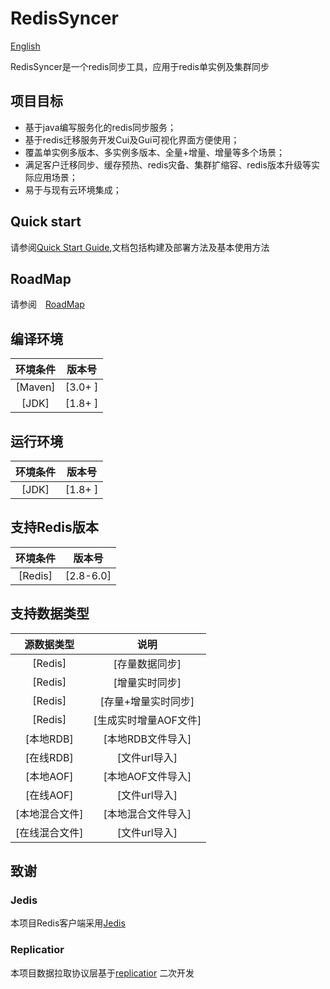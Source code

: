 # RedisSyncer
[English](README_en.md)

RedisSyncer是一个redis同步工具，应用于redis单实例及集群同步

## 项目目标

* 基于java编写服务化的redis同步服务；
* 基于redis迁移服务开发Cui及Gui可视化界面方便使用；
* 覆盖单实例多版本、多实例多版本、全量+增量、增量等多个场景；
* 满足客户迁移同步、缓存预热、redis灾备、集群扩缩容、redis版本升级等实际应用场景；
* 易于与现有云环境集成；

## Quick start

请参阅[Quick Start Guide](docs/quickstart.md),文档包括构建及部署方法及基本使用方法

## RoadMap

请参阅　[RoadMap](docs/roadmap.md)

## 编译环境
|     **环境条件** |   **版本号**  |  
|      :----:     |     :----:   | 
|  \[Maven\]     |  \[3.0+ \]   |  
|  \[JDK\]       |  \[1.8+ \]   |

## 运行环境

|     **环境条件**    |    **版本号**    |  
|       :----:       |    :----:       | 
|  \[JDK\]          |    \[1.8+ \]    |  

## 支持Redis版本
|     **环境条件**     |**版本号**  |  
| :----:| :----: |
|  \[Redis\]    |         \[2.8-6.0\]  |  

## 支持数据类型
|     **源数据类型**          |       **说明**             |
| :----:| :----: |
|  \[Redis\]                |         \[存量数据同步\]    |  
|  \[Redis\]                |         \[增量实时同步\]    |  
|  \[Redis\]                |     \[存量+增量实时同步\]    |  
|  \[Redis\]                |     \[生成实时增量AOF文件\]  |
|  \[本地RDB\]                |     \[本地RDB文件导入\]    |  
|  \[在线RDB\]                |     \[文件url导入\]       | 
|  \[本地AOF\]                |     \[本地AOF文件导入\]    | 
|  \[在线AOF\]                |     \[文件url导入\]       | 
|  \[本地混合文件\]            |     \[本地混合文件导入\]    | 
|  \[在线混合文件\]            |     \[文件url导入\]        | 

[comment]: <> (##支持命令)




[comment]: <> (|  命令  |  命令  | 命令    | 命令    |)

[comment]: <> (| :----:| :----: | :----: | :----: |)

[comment]: <> (| APPEND     | BLPOP      | SADD        |)

[comment]: <> (| SET        | BRPOP      | SCARD       |)

[comment]: <> (| SETEX      | BRPOPLPUSH | SDIFFSTORE  |)

[comment]: <> (| SETNX      | 	LINSERT   | SINTERSTORE |)

[comment]: <> (| GETSET     | 	LPOP      |   SMOVE     |)

[comment]: <> (| SETBIT     | LPUSH      |    SPOP     |)

[comment]: <> (| SETRANGE   | LPUSHX     |    SREM     |)

[comment]: <> (| 	MSET     | LREM       | SUNIONSTORE |)

[comment]: <> (| MSETNX     | LSET       | 单元格 |)

[comment]: <> (| PSETEX     | LTRIM      | 单元格 |)

[comment]: <> (| 	INCR     | RPOP       | 单元格 |)

[comment]: <> (| INCRBY     | RPOPLPUSH  | 单元格 |)

[comment]: <> (|INCRBYFLOAT | RPUSH      | 单元格 |)

[comment]: <> (|    DECR    | RPUSHX     | 单元格 |)

[comment]: <> (| DECRBY     | 单元格      | 单元格 |)

## 致谢
### Jedis
本项目Redis客户端采用[Jedis](https://github.com/redis/jedis)
### Replicatior
本项目数据拉取协议层基于[replicatior](https://github.com/leonchen83/redis-replicator) 二次开发